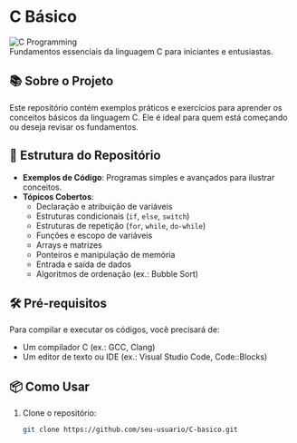# C Básico

![C Programming](https://img.shields.io/badge/C-Programming-blue.svg)  
Fundamentos essenciais da linguagem C para iniciantes e entusiastas.

## 📚 Sobre o Projeto

Este repositório contém exemplos práticos e exercícios para aprender os conceitos básicos da linguagem C. Ele é ideal para quem está começando ou deseja revisar os fundamentos.

## 🚀 Estrutura do Repositório

- **Exemplos de Código**: Programas simples e avançados para ilustrar conceitos.
- **Tópicos Cobertos**:
  - Declaração e atribuição de variáveis
  - Estruturas condicionais (`if`, `else`, `switch`)
  - Estruturas de repetição (`for`, `while`, `do-while`)
  - Funções e escopo de variáveis
  - Arrays e matrizes
  - Ponteiros e manipulação de memória
  - Entrada e saída de dados
  - Algoritmos de ordenação (ex.: Bubble Sort)

## 🛠️ Pré-requisitos

Para compilar e executar os códigos, você precisará de:

- Um compilador C (ex.: GCC, Clang)
- Um editor de texto ou IDE (ex.: Visual Studio Code, Code::Blocks)

## 📦 Como Usar

1. Clone o repositório:

   ```bash
   git clone https://github.com/seu-usuario/C-basico.git

